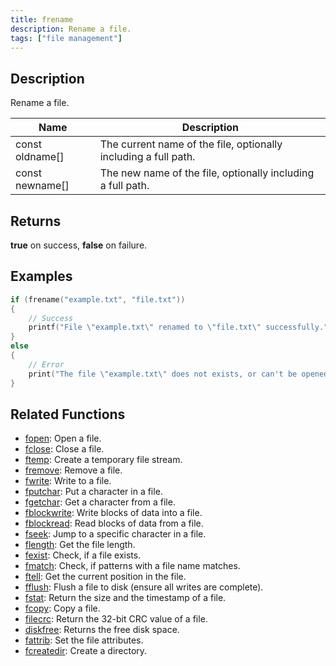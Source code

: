 ```yaml
---
title: frename
description: Rename a file.
tags: ["file management"]
---
```


<VersionWarn version='omp v1.1.0.2612' />

<LowercaseNote />

## Description

Rename a file.

| Name            | Description                                                     |
| --------------- | --------------------------------------------------------------- |
| const oldname[] | The current name of the file, optionally including a full path. |
| const newname[] | The new name of the file, optionally including a full path.     |

## Returns

**true** on success, **false** on failure.

## Examples

```c
if (frename("example.txt", "file.txt"))
{
    // Success
    printf("File \"example.txt\" renamed to \"file.txt\" successfully.");
}
else
{
    // Error
    print("The file \"example.txt\" does not exists, or can't be opened.");
}
```

## Related Functions

- [fopen](fopen): Open a file.
- [fclose](fclose): Close a file.
- [ftemp](ftemp): Create a temporary file stream.
- [fremove](fremove): Remove a file.
- [fwrite](fwrite): Write to a file.
- [fputchar](fputchar): Put a character in a file.
- [fgetchar](fgetchar): Get a character from a file.
- [fblockwrite](fblockwrite): Write blocks of data into a file.
- [fblockread](fblockread): Read blocks of data from a file.
- [fseek](fseek): Jump to a specific character in a file.
- [flength](flength): Get the file length.
- [fexist](fexist): Check, if a file exists.
- [fmatch](fmatch): Check, if patterns with a file name matches.
- [ftell](ftell): Get the current position in the file.
- [fflush](fflush): Flush a file to disk (ensure all writes are complete).
- [fstat](fstat): Return the size and the timestamp of a file.
- [fcopy](fcopy): Copy a file.
- [filecrc](filecrc): Return the 32-bit CRC value of a file.
- [diskfree](diskfree): Returns the free disk space.
- [fattrib](fattrib): Set the file attributes.
- [fcreatedir](fcreatedir): Create a directory.
